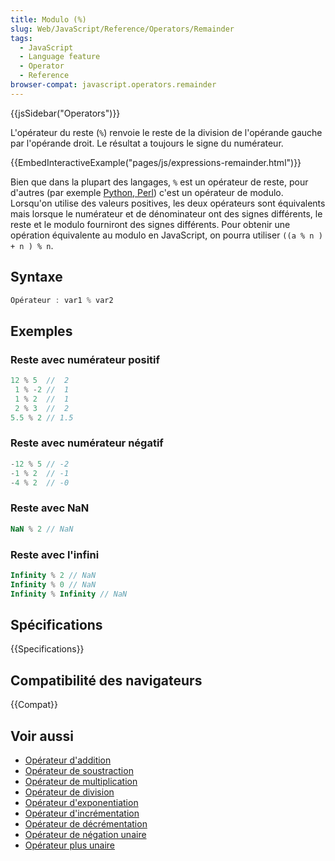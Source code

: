 ```yaml
---
title: Modulo (%)
slug: Web/JavaScript/Reference/Operators/Remainder
tags:
  - JavaScript
  - Language feature
  - Operator
  - Reference
browser-compat: javascript.operators.remainder
---
```


{{jsSidebar("Operators")}}

L'opérateur du reste (`%`) renvoie le reste de la division de l'opérande gauche par l'opérande droit. Le résultat a toujours le signe du numérateur.

{{EmbedInteractiveExample("pages/js/expressions-remainder.html")}}

Bien que dans la plupart des langages, `%` est un opérateur de reste, pour d'autres (par exemple [Python, Perl](https://en.wikipedia.org/wiki/Modulo_operation#In_programming_languages)) c'est un opérateur de modulo. Lorsqu'on utilise des valeurs positives, les deux opérateurs sont équivalents mais lorsque le numérateur et de dénominateur ont des signes différents, le reste et le modulo fourniront des signes différents. Pour obtenir une opération équivalente au modulo en JavaScript, on pourra utiliser `((a % n ) + n ) % n`.

## Syntaxe

```js
Opérateur : var1 % var2
```

## Exemples

### Reste avec numérateur positif

```js
12 % 5  //  2
 1 % -2 //  1
 1 % 2  //  1
 2 % 3  //  2
5.5 % 2 // 1.5
```

### Reste avec numérateur négatif

```js
-12 % 5 // -2
-1 % 2  // -1
-4 % 2  // -0
```

### Reste avec NaN

```js
NaN % 2 // NaN
```

### Reste avec l'infini

```js
Infinity % 2 // NaN
Infinity % 0 // NaN
Infinity % Infinity // NaN
```

## Spécifications

{{Specifications}}

## Compatibilité des navigateurs

{{Compat}}

## Voir aussi

- [Opérateur d'addition](/fr/docs/Web/JavaScript/Reference/Operators/Addition)
- [Opérateur de soustraction](/fr/docs/Web/JavaScript/Reference/Operators/Subtraction)
- [Opérateur de multiplication](/fr/docs/Web/JavaScript/Reference/Operators/Multiplication)
- [Opérateur de division](/fr/docs/Web/JavaScript/Reference/Operators/Division)
- [Opérateur d'exponentiation](/fr/docs/Web/JavaScript/Reference/Operators/Exponentiation)
- [Opérateur d'incrémentation](/fr/docs/Web/JavaScript/Reference/Operators/Increment)
- [Opérateur de décrémentation](/fr/docs/Web/JavaScript/Reference/Operators/Decrement)
- [Opérateur de négation unaire](/fr/docs/Web/JavaScript/Reference/Operators/Unary_negation)
- [Opérateur plus unaire](/fr/docs/Web/JavaScript/Reference/Operators/Unary_plus)
